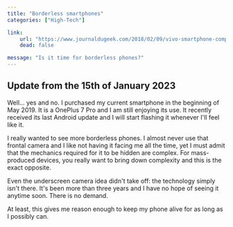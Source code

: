 ```yaml
---
title: "Borderless smartphones"
categories: ["High-Tech"]

link:
    url: "https://www.journaldugeek.com/2018/02/09/vivo-smartphone-completement-borderless-capteur-photo-facade/"
    dead: false

message: "Is it time for borderless phones?"
---
```


## Update from the 15th of January 2023

Well... yes and no. I purchased my current smartphone in the beginning of May 2019. It is a OnePlus 7 Pro and I am still
enjoying its use. It recently received its last Android update and I will start flashing it whenever I'll feel like it.

I really wanted to see more borderless phones. I almost never use that frontal camera and I like not having it facing me
all the time, yet I must admit that the mechanics required for it to be hidden are complex. For mass-produced devices,
you really want to bring down complexity and this is the exact opposite.

Even the underscreen camera idea didn't take off: the technology simply isn't there. It's been more than three years and
I have no hope of seeing it anytime soon. There is no demand.

At least, this gives me reason enough to keep my phone alive for as long as I possibly can.
